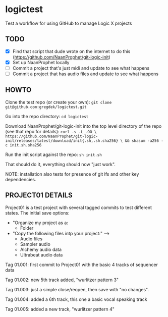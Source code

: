 # logictest
Test a workflow for using GitHub to manage Logic X projects

## TODO

- [x] Find that script that dude wrote on the internet to do this (https://github.com/NaanProphet/git-logic-init)
- [x] Set up NaanProphet locally
- [ ] Commit a project that's just midi and update to see what happens
- [ ] Commit a project that has audio files and update to see what happens

## HOWTO

Clone the test repo (or create your own):
`git clone git@github.com:gregdek/logictest.git`

Go into the repo directory:
`cd logictest`

Download NaanProphet/git-logic-init into the top level directory of the repo (see that repo for details):
`curl -s -L -OO \
https://github.com/NaanProphet/git-logic-init/releases/latest/download/init{.sh,.sh.sha256} \
&& shasum -a256 -c init.sh.sha256`

Run the init script against the repo:
`sh init.sh`

That should do it, everything should now "just work".

NOTE: installation also tests for presence of git lfs and other key
dependencies. 

## PROJECT01 DETAILS

Project01 is a test project with several tagged commits to test different
states. The initial save options:

* "Organize my project as a:
    * Folder
* "Copy the following files intp your project:" --> 
    * Audio files 
    * Sampler audio
    * Alchemy audio data
    * Ultrabeat audio data

Tag 01.001: first commit to Project01 with the basic 4 tracks of sequencer data

Tag 01.002: new 5th track added, "wurlitzer pattern 3"

Tag 01.003: just a simple close/reopen, then save with "no changes".

Tag 01.004: added a 6th track, this one a basic vocal speaking track

Tag 01.005: added a new track, "wurlitzer pattern 4"
